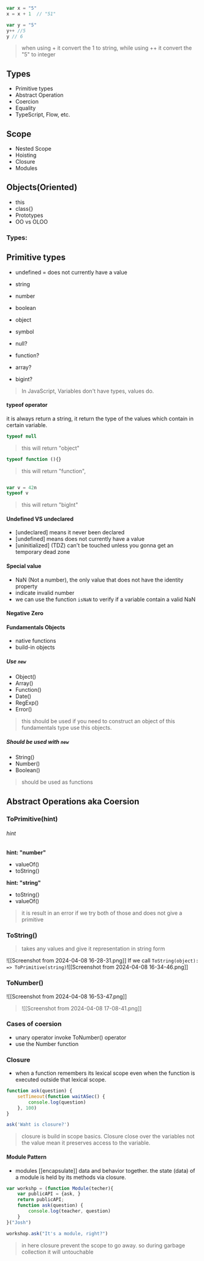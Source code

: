 ```js
var x = "5"
x = x + 1  // "51"

var y = "5"
y++ //5
y // 6
```
> when using + it convert the 1 to string, while using ++ it convert the "5" to integer

## Types
- Primitive types
- Abstract Operation
- Coercion
- Equality
- TypeScript, Flow, etc.

## Scope
- Nested Scope
- Hoisting
- Closure
- Modules
## Objects(Oriented)
- this
- class{}
- Prototypes 
- OO vs OLOO


### Types:  
## Primitive types
- undefined = does not currently have a value
- string
- number
- boolean
- object
- symbol

- null?
- function?
- array?
- bigint?

> In JavaScript, Variables don't have types, values do.

#### typeof operator

it is always return a string, it return the type of the values which contain in certain variable.

```js
typeof null
```
> this will return "object"

```js
typeof function (){}
```
> this will return "function", 

```js

var v = 42n
typeof v

```
> this will return "bigInt"

#### Undefined VS undeclared
- [undeclared] means it never been declared
- [undefined] means does not currently have a value
- [uninitialized] (TDZ) can't be touched unless you gonna get an temporary dead zone

#### Special value
- NaN (Not a number), the only value that does not have the identity property
- indicate invalid number
- we can use the function `isNaN` to verify if a variable contain a valid NaN

#### Negative Zero

#### Fundamentals Objects
- native functions
- build-in objects
##### Use `new`
- Object()
- Array()
- Function()
- Date()
- RegExp()
- Error()
> this should be used if you need to construct an object of this fundamentals type use this objects.

##### Should be used with `new`
- String()
- Number()
- Boolean()
> should be used as functions

## Abstract Operations aka Coersion
### ToPrimitive(hint)
###### hint
**hint: "number"**
- valueOf()
- toString()

**hint: "string"**
- toString()
- valueOf()
> it is result in an error if we try both of those and does not give a primitive

### ToString()
> takes any values and give it representation in string form

![[Screenshot from 2024-04-08 16-28-31.png]]
If we call 
`ToString(object): => ToPrimitive(string)`![[Screenshot from 2024-04-08 16-34-46.png]]
### ToNumber()
![[Screenshot from 2024-04-08 16-53-47.png]]
> ![[Screenshot from 2024-04-08 17-08-41.png]]

### Cases of coersion
- unary operator invoke ToNumber() operator
- use the Number function

### Closure
- when a function remembers its lexical scope even when the function is executed outside that lexical scope.
```js
function ask(question) {
	setTimeout(function waitASec() {
		console.log(question)
	}, 100)
}

ask('Waht is closure?')
```
> closure is build in scope basics.
> Closure close over the variables not the value mean it preserves access to the variable.

#### Module Pattern
- modules [[encapsulate]] data and behavior together. the state (data) of a module is held by its methods via closure.
```js
var workshp = (function Module(techer){
	var publicAPI = {ask, }
	return publicAPI;
	function ask(question) {
		console.log(teacher, question)
	}
}("Josh")

workshop.ask("It's a module, right?")
```
>  in here closure prevent the scope to go away. so during garbage collection it will untouchable 
